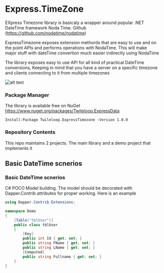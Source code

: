 # Express.TimeZone

EXpress Timezone library is basicaly a wrapper around popular .NET DateTime framework Noda Time. Github (https://github.com/nodatime/nodatime)

ExpressTimezone exposes extension methords that are easy to use and on the point APIs and performs operations with NodaTime. This will make major stuff with dateTime convertion much easier indirectly using NodaTime

The library exposes easy to use API for all kind of practical DateTime conversions, Keeping in mind that you have a server on a specific timezone and clients connecting to it from multiple timezones

![alt text](https://d585tldpucybw.cloudfront.net/sfimages/default-source/productsimages/justmock/justmock__net_770.png?sfvrsn=b4522579_1)

### Package Manager
The library is available free on NuGet
https://www.nuget.org/packages/Twileloop.ExpressData

```nuget
Install-Package Twileloop.ExpressTimezone -Version 1.0.0
```

### Repository Contents
This repo maintains 2 projects. The main library and a demo project that implements it

## Basic DateTime scnerios
### Basic DateTime scnerios
C# POCO Model building.
The model should be decorated with Dapper.Contrib attributes for proper working. Here is an example
```csharp
using Dapper.Contrib.Extensions;

namespace Demo
{
    [Table("tblUser")]
    public class tblUser
    {
        [Key]
        public int Id { get; set; }
        public string FName { get; set; }
        public string LName { get; set; }
        [Computed]
        public string Fullname { get; set; }
    }
}
```
